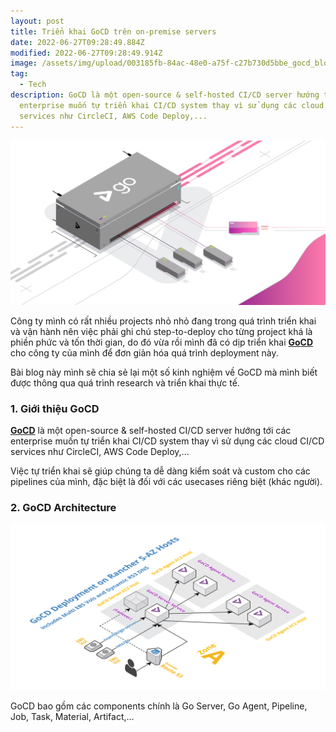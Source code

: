```yaml
---
layout: post
title: Triển khai GoCD trên on-premise servers
date: 2022-06-27T09:28:49.884Z
modified: 2022-06-27T09:28:49.914Z
image: /assets/img/upload/003185fb-84ac-48e0-a75f-c27b730d5bbe_gocd_blogpost-followup-2x-1-.jpg
tag:
  - Tech
description: GoCD là một open-source & self-hosted CI/CD server hướng tới các
  enterprise muốn tự triển khai CI/CD system thay vì sử dụng các cloud CI/CD
  services như CircleCI, AWS Code Deploy,...
---
```

![GoCD](/assets/img/upload/003185fb-84ac-48e0-a75f-c27b730d5bbe_gocd_blogpost-followup-2x-1-.jpg "GoCD")

Công ty mình có rất nhiều projects nhỏ nhỏ đang trong quá trình triển khai và vận hành nên việc phải ghi chú step-to-deploy cho từng project khá là phiền phức và tốn thời gian, do đó vừa rồi mình đã có dịp triển khai **[GoCD](https://www.gocd.org/)** cho công ty của mình để đơn giản hóa quá trình deployment này. 

Bài blog này mình sẽ chia sẻ lại một số kinh nghiệm về GoCD mà mình biết được thông qua quá trình research và triển khai thực tế.



### 1. Giới thiệu GoCD



**[GoCD](https://www.gocd.org/)** là một open-source & self-hosted CI/CD server hướng tới các enterprise muốn tự triển khai CI/CD system thay vì sử dụng các cloud CI/CD services như CircleCI, AWS Code Deploy,...

Việc tự triển khai sẽ giúp chúng ta dễ dàng kiểm soát và custom cho các pipelines của mình, đặc biệt là đối với các usecases riêng biệt (khác người).



### 2. GoCD Architecture 



![GoCD Architecture](/assets/img/upload/c83f4-gocd-deployment-on-rancher-s-az-ec2-hosts.jpeg "GoCD Architecture")



GoCD bao gồm các components chính là Go Server, Go Agent, Pipeline, Job, Task, Material, Artifact,...